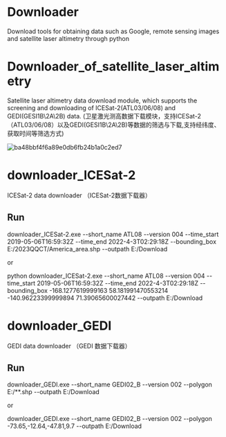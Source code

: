 # Downloader
Download tools for obtaining data such as Google, remote sensing images and satellite laser altimetry through python

# Downloader_of_satellite_laser_altimetry
Satellite laser altimetry data download module, which supports the screening and downloading of ICESat-2(ATL03/06/08) and GEDI(GESI1B\2A\2B) data.
(卫星激光测高数据下载模块，支持ICESat-2（ATL03/06/08）以及GEDI(GESI1B\2A\2B)等数据的筛选与下载,支持经纬度、获取时间等筛选方式)

![ba48bbf4f6a89e0db6fb24b1a0c2ed7](https://user-images.githubusercontent.com/39584551/165676352-07862b07-9f32-4f50-92bd-dd8d81df3de3.png)

# downloader_ICESat-2
ICESat-2 data downloader
（ICESat-2数据下载器）

## Run
downloader_ICESat-2.exe --short_name ATL08 --version 004 --time_start 2019-05-06T16:59:32Z --time_end 2022-4-3T02:29:18Z --bounding_box E:/2023QQCT/America_area.shp --outpath E:/Download

or

python downloader_ICESat-2.exe --short_name ATL08 --version 004 --time_start 2019-05-06T16:59:32Z --time_end 2022-4-3T02:29:18Z --bounding_box -168.1277619999163 58.181991470553214 -140.96223399999894 71.39065600027442 --outpath E:/Download


# downloader_GEDI
GEDI data downloader
（GEDI 数据下载器）

## Run

downloader_GEDI.exe --short_name GEDI02_B --version 002 --polygon E:/**.shp --outpath E:/Download

or

downloader_GEDI.exe --short_name GEDI02_B --version 002 --polygon -73.65,-12.64,-47.81,9.7 --outpath E:/Download



